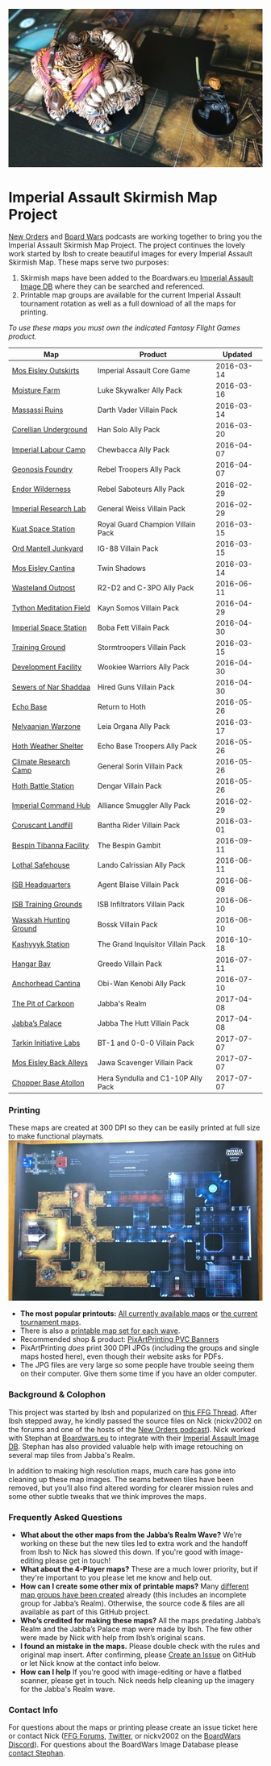 ![detail map preview](web_images/map-preview.jpg)
# Imperial Assault Skirmish Map Project

[New Orders](https://neworders.xyz) and [Board Wars](http://boardwars.eu/) podcasts are working together to bring you the Imperial Assault Skirmish Map Project. The project continues the lovely work started by Ibsh to create beautiful images for every Imperial Assault Skirmish Map. These maps serve two purposes:

1. Skirmish maps have been added to the Boardwars.eu [Imperial Assault Image DB](http://cards.boardwars.eu/index.php?album=Skirmish-Maps) where they can be searched and referenced.
2. Printable map groups are available for the current Imperial Assault tournament rotation as well as a full download of all the maps for printing.

*To use these maps you must own the indicated Fantasy Flight Games product.*

| Map |Product| Updated |
|----|---|------|
|[Mos Eisley Outskirts](IA_Half-Res_Skirmish_Maps/01-halfres.jpg)|Imperial Assault Core Game|2016-03-14|
|[Moisture Farm](IA_Half-Res_Skirmish_Maps/02-halfres.jpg)|Luke Skywalker Ally Pack|2016-03-16|
|[Massassi Ruins](IA_Half-Res_Skirmish_Maps/03-halfres.jpg)|Darth Vader Villain Pack|2016-03-14|
|[Corellian Underground](IA_Half-Res_Skirmish_Maps/04-halfres.jpg)|Han Solo Ally Pack|2016-03-20|
|[Imperial Labour Camp](IA_Half-Res_Skirmish_Maps/05-halfres.jpg)|Chewbacca Ally Pack|2016-04-07|
|[Geonosis Foundry](IA_Half-Res_Skirmish_Maps/06-halfres.jpg)|Rebel Troopers Ally Pack|2016-04-07|
|[Endor Wilderness](IA_Half-Res_Skirmish_Maps/07-halfres.jpg)|Rebel Saboteurs Ally Pack|2016-02-29|
|[Imperial Research Lab](IA_Half-Res_Skirmish_Maps/08-halfres.jpg)|General Weiss Villain Pack|2016-02-29|
|[Kuat Space Station](IA_Half-Res_Skirmish_Maps/09-halfres.jpg)|Royal Guard Champion Villain Pack|2016-03-15|
|[Ord Mantell Junkyard](IA_Half-Res_Skirmish_Maps/10-halfres.jpg)|IG-88 Villain Pack|2016-03-15|
|[Mos Eisley Cantina](IA_Half-Res_Skirmish_Maps/11-halfres.jpg)|Twin Shadows|2016-03-14|
|[Wasteland Outpost](IA_Half-Res_Skirmish_Maps/12-halfres.jpg)|R2-D2 and C-3PO Ally Pack|2016-06-11|
|[Tython Meditation Field](IA_Half-Res_Skirmish_Maps/13-halfres.jpg)|Kayn Somos Villain Pack|2016-04-29|
|[Imperial Space Station](IA_Half-Res_Skirmish_Maps/14-halfres.jpg)|Boba Fett Villain Pack|2016-04-30|
|[Training Ground](IA_Half-Res_Skirmish_Maps/15-halfres.jpg)|Stormtroopers Villain Pack|2016-03-15|
|[Development Facility](IA_Half-Res_Skirmish_Maps/16-halfres.jpg)|Wookiee Warriors Ally Pack|2016-04-30|
|[Sewers of Nar Shaddaa](IA_Half-Res_Skirmish_Maps/17-halfres.jpg)|Hired Guns Villain Pack|2016-04-30|
|[Echo Base](IA_Half-Res_Skirmish_Maps/18-halfres.jpg)|Return to Hoth|2016-05-26|
|[Nelvaanian Warzone](IA_Half-Res_Skirmish_Maps/19-halfres.jpg)|Leia Organa Ally Pack|2016-03-17|
|[Hoth Weather Shelter](IA_Half-Res_Skirmish_Maps/20-halfres.jpg)|Echo Base Troopers Ally Pack|2016-05-26|
|[Climate Research Camp](IA_Half-Res_Skirmish_Maps/21-halfres.jpg)|General Sorin Villain Pack|2016-05-26|
|[Hoth Battle Station](IA_Half-Res_Skirmish_Maps/22-halfres.jpg)|Dengar Villain Pack|2016-05-26|
|[Imperial Command Hub](IA_Half-Res_Skirmish_Maps/23-halfres.jpg)|Alliance Smuggler Ally Pack|2016-02-29|
|[Coruscant Landfill](IA_Half-Res_Skirmish_Maps/24-halfres.jpg)|Bantha Rider Villain Pack|2016-03-01|
|[Bespin Tibanna Facility](IA_Half-Res_Skirmish_Maps/25-halfres.jpg)|The Bespin Gambit|2016-09-11|
|[Lothal Safehouse](IA_Half-Res_Skirmish_Maps/26-halfres.jpg)|Lando Calrissian Ally Pack|2016-06-11|
|[ISB Headquarters](IA_Half-Res_Skirmish_Maps/27-halfres.jpg)|Agent Blaise Villain Pack|2016-06-09|
|[ISB Training Grounds](IA_Half-Res_Skirmish_Maps/28-halfres.jpg)|ISB Infiltrators Villain Pack|2016-06-10|
|[Wasskah Hunting Ground](IA_Half-Res_Skirmish_Maps/29-halfres.jpg)|Bossk Villain Pack|2016-06-10|
|[Kashyyyk Station](IA_Half-Res_Skirmish_Maps/31-halfres.jpg)|The Grand Inquisitor Villain Pack|2016-10-18|
|[Hangar Bay](IA_Half-Res_Skirmish_Maps/32-halfres.jpg)|Greedo Villain Pack|2016-07-11|
|[Anchorhead Cantina](IA_Half-Res_Skirmish_Maps/30-halfres.jpg)|Obi-Wan Kenobi Ally Pack|2016-07-10|
|[The Pit of Carkoon](IA_Half-Res_Skirmish_Maps/33-halfres.jpg)|Jabba's Realm|2017-04-08|
|[Jabba’s Palace](IA_Half-Res_Skirmish_Maps/37-halfres.jpg)|Jabba The Hutt Villain Pack|2017-04-08|
|[Tarkin Initiative Labs](IA_Half-Res_Skirmish_Maps/38-halfres.jpg)|BT-1 and 0-0-0 Villain Pack|2017-07-07|
|[Mos Eisley Back Alleys](IA_Half-Res_Skirmish_Maps/39-halfres.jpg)|Jawa Scavenger Villain Pack|2017-07-07|
|[Chopper Base Atollon](IA_Half-Res_Skirmish_Maps/40-halfres.jpg)|Hera Syndulla and C1-10P Ally Pack|2017-07-07|

### Printing
These maps are created at 300 DPI so they can be easily printed at full size to make functional playmats.
![playmat photo](web_images/map-sample.jpg)

* **The most popular printouts:** [All currently available maps](https://github.com/nickv2002/Imperial-Assault-Skirmish-Map-Project/tree/master/Combined_IA_Map_Sheets/All2PlayerMaps) or [the current tournament maps](https://github.com/nickv2002/Imperial-Assault-Skirmish-Map-Project/tree/master/Combined_IA_Map_Sheets/TournamenRotationISBAnchorheadJabba).
* There is also a [printable map set for each wave](https://github.com/nickv2002/Imperial-Assault-Skirmish-Map-Project/tree/master/Combined_IA_Map_Sheets).
* Recommended shop & product: [PixArtPrinting PVC Banners](https://www.pixartprinting.com/signage/banners-mesh/pvc-banner/)
* PixArtPrinting *does* print 300 DPI JPGs (including the groups and single maps hosted here), even though their website asks for PDFs.
* The JPG files are very large so some people have trouble seeing them on their computer. Give them some time if you have an older computer.


### Background & Colophon
This project was started by Ibsh and popularized on [this FFG Thread](https://community.fantasyflightgames.com/topic/186906-pre-assembled-skirmish-maps/). After Ibsh stepped away, he kindly passed the source files on Nick (nickv2002 on the forums and one of the hosts of the [New Orders podcast](https://neworders.xyz/)). Nick worked with Stephan at [Boardwars.eu](http://boardwars.eu/) to integrate with their [Imperial Assault Image DB](http://cards.boardwars.eu/). Stephan has also provided valuable help with image retouching on several map tiles from Jabba's Realm.

In addition to making high resolution maps, much care has gone into cleaning up these map images. The seams between tiles have been removed, but you’ll also find altered wording for clearer mission rules and some other subtle tweaks that we think improves the maps.

### Frequently Asked Questions
* **What about the other maps from the Jabba’s Realm Wave?** We’re working on these but the new tiles led to extra work and the handoff from Ibsh to Nick has slowed this down. If you're good with image-editing please get in touch!
* **What about the 4-Player maps?** These are a much lower priority, but if they're important to you please let me know and help out.
* **How can I create some other mix of printable maps?** Many [different map groups have been created](https://github.com/nickv2002/Imperial-Assault-Skirmish-Map-Project/tree/master/Combined_IA_Map_Sheets) already (this includes an incomplete group for Jabba’s Realm). Otherwise, the source code & files are all available as part of this GitHub project.
* **Who’s credited for making these maps?** All the maps predating Jabba’s Realm and the Jabba’s Palace map were made by Ibsh. The few other were made by Nick with help from Ibsh’s original scans.
* **I found an mistake in the maps.** Please double check with the rules and original map insert. After confirming, please [Create an Issue](https://github.com/nickv2002/Imperial-Assault-Skirmish-Map-Project/issues/new) on GitHub or let Nick know at the contact info below.
* **How can I help** If you're good with image-editing or have a flatbed scanner, please get in touch. Nick needs help cleaning up the imagery for the Jabba's Realm wave.

### Contact Info
For questions about the maps or printing please create an issue ticket here or contact Nick ([FFG Forums](https://community.fantasyflightgames.com/profile/260007-nickv2002/), [Twitter](https://twitter.com/ianeworders), or nickv2002 on the [BoardWars Discord](http://discord.me/bweu)). For questions about the BoardWars Image Database please [contact Stephan](http://boardwars.eu/about/).
